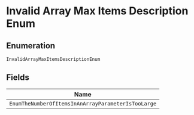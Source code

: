 
# Invalid Array Max Items Description Enum

## Enumeration

`InvalidArrayMaxItemsDescriptionEnum`

## Fields

| Name |
|  --- |
| `EnumTheNumberOfItemsInAnArrayParameterIsTooLarge` |

